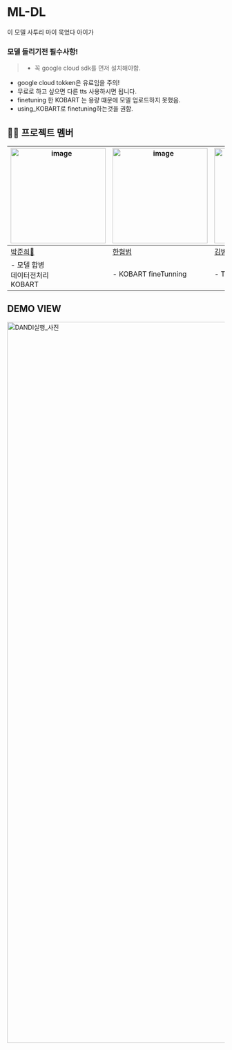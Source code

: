 # ML-DL
이 모델 사투리 마이 묵었다 아이가


###  모델 돌리기전 필수사항!
 > * 꼭 google cloud sdk를 먼저 설치해야함.
   * google cloud tokken은 유료임을 주의!
   * 무료로 하고 싶으면 다른 tts 사용하시면 됩니다.
   * finetuning 한 KOBART 는 용량 떄문에 모델 업로드하지 못했음.
   * using_KOBART로 finetuning하는것을 권함.


## 🧑‍💻 프로젝트 멤버
<table>
  <thead>
    <tr>
      <th><img width="220" alt="image" src="https://github.com/user-attachments/assets/bb353ed1-3234-4eeb-9dad-ad98c1a79cbb"></th>
      <th><img width="220" alt="image" src="https://github.com/user-attachments/assets/bb353ed1-3234-4eeb-9dad-ad98c1a79cbb"></th>
      <th><img width="220" alt="image" src="https://github.com/user-attachments/assets/bb353ed1-3234-4eeb-9dad-ad98c1a79cbb"></th>
      <th><img width="220" alt="image" src="https://github.com/user-attachments/assets/bb353ed1-3234-4eeb-9dad-ad98c1a79cbb"></th>
      <th><img width="220" alt="image" src="https://github.com/user-attachments/assets/bb353ed1-3234-4eeb-9dad-ad98c1a79cbb"></th>
      <th><img width="220" alt="image" src="https://github.com/user-attachments/assets/bb353ed1-3234-4eeb-9dad-ad98c1a79cbb"></th>
    </tr>
  </thead>
  <tbody>
    <tr>
      <td><a href="https://github.com/Junparking">박준희👑</a></td>
      <td><a href="https://github.com/bum1123">한혐범</a></td>
      <td><a href="https://github.com/BWKBH">김병현</a></td>
      <td><a href="https://github.com/hwankhai">이지환</a></td>
      <td><a href="https://github.com/bigjameschung">정한직</a></td>
      <td><a href="https://github.com/chososo">조하영</a></td>
    </tr>
    <tr>
      <td>- 모델 합병 <br> 데이터전처리 <br> KOBART  </td>
      <td>- KOBART fineTunning </td>
      <td>- TTS Model </td>
      <td>- 발표 자료 제작 <br>-WHISPER</td>
      <td>- TTS Model <br> Google cloud api </td>
      <td>- 발표 자료 제작 <br> WHISPER</td>
    </tr>
  </tbody>
</table>


## DEMO VIEW


<img width="1668" alt="DANDI실행_사진" src="https://github.com/user-attachments/assets/4d80fa21-5d59-4690-a845-3c9bb0111f2c">
